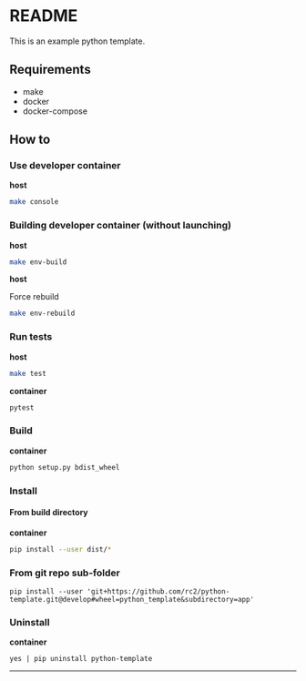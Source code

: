 # README

This is an example python template.


## Requirements

- make
- docker
- docker-compose

## How to


### Use developer container

**host**

```bash
make console
```

### Building developer container (without launching)

**host**

```bash
make env-build
```

**host**

Force rebuild

```bash
make env-rebuild
```

### Run tests

**host**

```bash
make test
```

**container**

```bash
pytest
```

### Build

**container**

```bash
python setup.py bdist_wheel
```

### Install

#### From build directory

**container**

```bash
pip install --user dist/*
```

### From git repo sub-folder

```
pip install --user 'git+https://github.com/rc2/python-template.git@develop#wheel=python_template&subdirectory=app'
```

### Uninstall

**container**

```
yes | pip uninstall python-template
```

---
